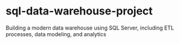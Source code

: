 # sql-data-warehouse-project
Building a modern data warehouse using SQL Server, including ETL processes, data modeling, and analytics
